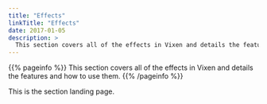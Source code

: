 ```yaml
---
title: "Effects"
linkTitle: "Effects"
date: 2017-01-05
description: >
  This section covers all of the effects in Vixen and details the features and how to use them.
---
```


{{% pageinfo %}}
This section covers all of the effects in Vixen and details the features and how to use them.
{{% /pageinfo %}}

This is the section landing page.
